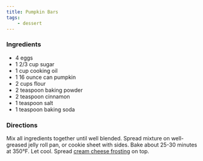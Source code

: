 ```yaml
---
title: Pumpkin Bars
tags:
    - dessert
---
```


### Ingredients

- 4 eggs
- 1 2/3 cup sugar
- 1 cup cooking oil
- 1 16 ounce can pumpkin
- 2 cups flour
- 2 teaspoon baking powder
- 2 teaspoon cinnamon
- 1 teaspoon salt
- 1 teaspoon baking soda

### Directions

Mix all ingredients together until well blended. Spread mixture on well-greased jelly roll pan, or cookie sheet with sides. Bake about 25-30 minutes at 350&deg;F. Let cool.
Spread [cream cheese frosting](/cream-cheese-frosting/) on top.
